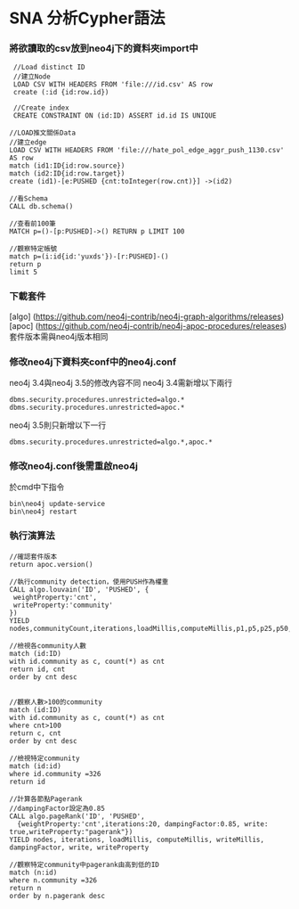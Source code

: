  # SNA 分析Cypher語法
 
 ### 將欲讀取的csv放到neo4j下的資料夾import中
     //Load distinct ID
     //建立Node
     LOAD CSV WITH HEADERS FROM 'file:///id.csv' AS row
     create (:id {id:row.id})
     
     //Create index
     CREATE CONSTRAINT ON (id:ID) ASSERT id.id IS UNIQUE

    //LOAD推文關係Data
    //建立edge
    LOAD CSV WITH HEADERS FROM 'file:///hate_pol_edge_aggr_push_1130.csv' AS row
    match (id1:ID{id:row.source})
    match (id2:ID{id:row.target})
    create (id1)-[e:PUSHED {cnt:toInteger(row.cnt)}] ->(id2)

    //看Schema
    CALL db.schema()

    //查看前100筆
    MATCH p=()-[p:PUSHED]->() RETURN p LIMIT 100

    //觀察特定帳號
    match p=(i:id{id:'yuxds'})-[r:PUSHED]-()
    return p
    limit 5

### 下載套件
[algo] (https://github.com/neo4j-contrib/neo4j-graph-algorithms/releases)
[apoc] (https://github.com/neo4j-contrib/neo4j-apoc-procedures/releases)
套件版本需與neo4j版本相同

### 修改neo4j下資料夾conf中的neo4j.conf
neo4j 3.4與neo4j 3.5的修改內容不同
neo4j 3.4需新增以下兩行
    
    dbms.security.procedures.unrestricted=algo.*
    dbms.security.procedures.unrestricted=apoc.*

neo4j 3.5則只新增以下一行 
    
    dbms.security.procedures.unrestricted=algo.*,apoc.*
    
### 修改neo4j.conf後需重啟neo4j
於cmd中下指令

    bin\neo4j update-service
    bin\neo4j restart

### 執行演算法
    //確認套件版本
    return apoc.version() 

    //執行community detection，使用PUSH作為權重
    CALL algo.louvain('ID', 'PUSHED', {
     weightProperty:'cnt',
     writeProperty:'community'
    }) 
    YIELD nodes,communityCount,iterations,loadMillis,computeMillis,p1,p5,p25,p50,p75,p95,p100,writeMillis

    //檢視各community人數
    match (id:ID)
    with id.community as c, count(*) as cnt
    return id, cnt
    order by cnt desc


    //觀察人數>100的community
    match (id:ID)
    with id.community as c, count(*) as cnt
    where cnt>100
    return c, cnt
    order by cnt desc

    //檢視特定community
    match (id:id)
    where id.community =326
    return id

    //計算各節點Pagerank
    //dampingFactor設定為0.85
    CALL algo.pageRank('ID', 'PUSHED',
      {weightProperty:'cnt',iterations:20, dampingFactor:0.85, write: true,writeProperty:"pagerank"})
    YIELD nodes, iterations, loadMillis, computeMillis, writeMillis, dampingFactor, write, writeProperty

    //觀察特定community中pagerank由高到低的ID
    match (n:id)
    where n.community =326
    return n
    order by n.pagerank desc


